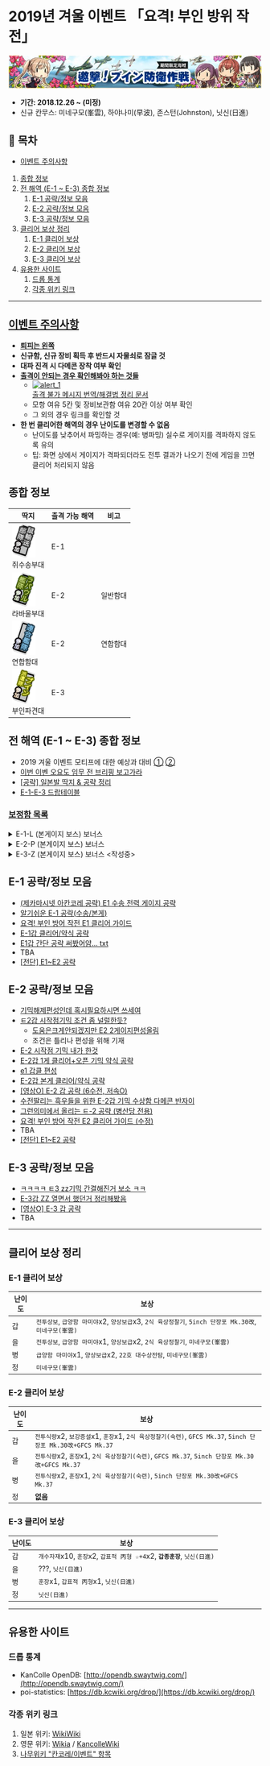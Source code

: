 # 2019년 겨울 이벤트 「요격! 부인 방위 작전」
![Winter 2019 Event Banner](../Assets/events/20181226/banner.jpg)

- **기간: 2018.12.26 ~ (미정)**
- 신규 칸무스: 미네구모(峯雲), 하야나미(早波), 존스턴(Johnston), 닛신(日進)

## 📃 목차
- [이벤트 주의사항](#이벤트-주의사항)
1. [종합 정보](#종합-정보)
2. [전 해역 (E-1 ~ E-3) 종합 정보](#전-해역-e-1--e-3-종합-정보)
   1. [E-1 공략/정보 모음](#e-1-공략정보-모음)
   2. [E-2 공략/정보 모음](#e-2-공략정보-모음)
   3. [E-3 공략/정보 모음](#e-3-공략정보-모음)
3. [클리어 보상 정리](#클리어-보상-정리)
   1. [E-1 클리어 보상](#e-1-클리어-보상)
   2. [E-2 클리어 보상](#e-2-클리어-보상)
   3. [E-3 클리어 보상](#e-3-클리어-보상)
4. [유용한 사이트](#유용한-사이트)
   1. [드롭 통계](#드롭-통계)
   2. [각종 위키 링크](#각종-위키-링크)

------------------------
## [**이벤트 주의사항**](http://gall.dcinside.com/kancolle/7474907)
  - [**퇴피는 왼쪽**](http://gall.dcinside.com/kancolle/4941142)
  - **신규함, 신규 장비 획득 후 반드시 자물쇠로 잠글 것**
  - **대파 진격 시 다메콘 장착 여부 확인**
  - [**출격이 안되는 경우 확인해봐야 하는 것들**](http://gall.dcinside.com/kancolle/6856985)
    - [![alert_1](http://203.104.209.183/kcs2/img/sally/alert/alert_1.png)<br>출격 불가 메시지 번역/해결법 정리 문서](../sortie_error.md)
    - 모항 여유 5칸 및 장비보관함 여유 20칸 이상 여부 확인
    - 그 외의 경우 링크를 확인할 것
  - **한 번 클리어한 해역의 경우 난이도를 변경할 수 없음**
    - 난이도를 낮추어서 파밍하는 경우(예: 병파밍) 실수로 게이지를 격파하지 않도록 유의
    - 팁: 화면 상에서 게이지가 격파되더라도 전투 결과가 나오기 전에 게임을 끄면 클리어 처리되지 않음

## 종합 정보

| 딱지 | 출격 가능 해역 | 비고 |
| --- | ------------- | ---- |
| ![E-1](../Assets/events/20181226/e1.png)<br>쥐수송부대 | E-1 | |
| ![E-2 A](../Assets/events/20181226/e2-1.png)<br>라바울부대 | E-2 | 일반함대 |
| ![E-2 B](../Assets/events/20181226/e2-2.png)<br>연합함대 | E-2 | 연합함대 |
| ![E-3](../Assets/events/20181226/e3.png)<br>부인파견대 | E-3 | |

## 전 해역 (E-1 ~ E-3) 종합 정보
- 2019 겨울 이벤트 모티프에 대한 예상과 대비 [①](http://gall.dcinside.com/kancolle/7983686) [②](http://gall.dcinside.com/kancolle/7983692)
- [이번 이벤 오요도 임무 전 브리핑 보고가라](http://gall.dcinside.com/kancolle/7995514)
- [\[공략\] 일본발 딱지 & 공략 정리](http://gall.dcinside.com/kancolle/7994646)
- [E-1-E-3 드랍테이블](http://gall.dcinside.com/kancolle/7992873)


### [보정함 목록](http://gall.dcinside.com/kancolle/7997785)
<details><summary>E-1-L (본게이지 보스) 보너스</summary><p>
   
| 칸무스 | 배율 (x배) |
| ----- | --------- |
| 무라사메改2 | 1.51 ~ 1.51 |
| 카스미改2乙 | 1.31 ~ 1.33 |
| 유라改2 | 1.24 ~ 1.29 |
| 미치시오改2 | 1.31 ~ 1.34 |
| 아라시오改2 | 1.3 ~ 1.32 |
| 카스미改2 | 1.3 ~ 1.35 |
| 유다치改2 | 1.32 ~ 1.33 |
| 시구레改2 | 1.29 ~ 1.34 |
| 오오시오改2 | 1.28 ~ 1.33 |
| 무라사메改 | 1.49 ~ 1.56 |
| 진츠改2 | 1.44 ~ 1.44 |
| 사미다레改 | 1.24 ~ 1.34 |
| 스즈카제改 | 1.31 ~ 1.45 |
| 하루사메改 | 1.31 ~ 1.31 |
| 아사구모改 | 1.32 ~ 1.47 |
| 야마구모改 | 1.26 ~ 1.73 |
| 우미카제改 | 1.31 ~ 1.35 |
| 카와카제改 | 1.26 ~ 1.46 |
| 야마카제改 | 1.3 ~ 1.36 |
| 시라츠유改2 | 1.32 ~ 1.32 |

> ※ 시라츠유형/아사시오형 보너스 : 1.3x ?
   
</p></details>
<details><summary>E-2-P (본게이지 보스) 보너스</summary><p>
   
| 칸무스 | 배율 (x배) |
| ----- | --------- |
| 유다치改2 | 1.52 ~ 1.56 |
| 히에이改2 | 1.42 ~ 1.44 |
| 키리시마改2 | 1.42 ~ 1.5 |
| 센다이改2 | 1.5 ~ 1.52 |
| 진츠改2 | 1.9 ~ 1.91 |
| 나카改2 | 1.31 ~ 1.36 |
| 아야나미改2 | 1.63 ~ 1.63 |
| 이나즈마改 | 1.3 ~ 1.31 |
| 테루즈키改 | 1.35 ~ 1.36 |
| 우시오改2 | 1.24 ~ 1.41 |
| 후루타카改2 | 1.32 ~ 1.39 |
| 유라改2 | 1.42 ~ 1.43 |
| 유구모改2 | 1.29 ~ 1.33 |
| 나가나미改2 | 1.28 ~ 1.36 |
| 마키구모改2 | 1.4 ~ 1.57 |

> ※ 솔로몬 전투 참전 함선?
   
</p></details>
<details><summary>E-3-Z (본게이지 보스) 보너스 <작성중></summary><p>

※ 아직 완전히 검증되지 않은 정보들이며, 틀리거나 빠진 내용이 있을 수 있습니다.

| 칸무스 | 배율 (x배) |
| ----- | --------- |
| 시구레改2 | 1.51 ~ 1.51 |
| 나가나미改2 | 1.5 ~ 1.52 |
| 이소카제乙改 | 2 ~ 2.04 |
| 하기카제改 | 2.04 ~ 2.05 |
| 아라시改 | 1.74 ~ 2.61 |

※ 다음은 확실하지 않은 정보입니다.

| 칸무스 | 배율 (x배) |
| ----- | --------- |
| 센다이改2 | 1.23 ~ 1.46 |
| 유키카제改 | 1.28 ~ 1.51 |
| 묘코改2 | 1.23 ~ 1.29 |
| 오오시오改2 | 1.3 ~ 1.33 |
| 쿠로시오改2 | 1.29 ~ 1.45 |
   
</p></details>

## E-1 공략/정보 모음
- [(제카마시넷 아칸코레 공략) E1 수송 전력 게이지 공략](http://gall.dcinside.com/kancolle/7990888)
- [알기쉬운 E-1 공략(수송/본게)](http://gall.dcinside.com/kancolle/7992186)
- [요격! 부인 방어 작전 E1 클리어 가이드](http://gall.dcinside.com/kancolle/7992030)
- [E-1갑 클리어/약식 공략](http://gall.dcinside.com/kancolle/7991677)
- [E1갑 간단 공략 써봤어얌... txt](http://gall.dcinside.com/kancolle/7991656)
- TBA
- [\[전단\] E1~E2 공략](http://gall.dcinside.com/kancolle/7999837)

## E-2 공략/정보 모음
- [기믹해제편성인데 혹시필요하시면 쓰세여](http://gall.dcinside.com/kancolle/7991219)
- [ㅌ2갑 시작점기믹 조건 좀 널럴한듯?](http://gall.dcinside.com/kancolle/7991444)
  * [도움은크게안되겠지만 E2 2게이지편성올림](http://gall.dcinside.com/kancolle/7992129)
  * 조건은 틀리나 편성을 위해 기재
- [E-2 시작점 기믹 내가 한것](http://gall.dcinside.com/kancolle/7993395)
- [E-2갑 1게 클리어+오픈 기믹 약식 공략](http://gall.dcinside.com/kancolle/7993271)
- [e1 갑클 편성](http://gall.dcinside.com/kancolle/7993691)
- [E-2갑 본게 클리어/약식 공략](http://gall.dcinside.com/kancolle/7994475)
- [\[영상O\] E-2 갑 공략 (6수전, 저속O)](http://gall.dcinside.com/kancolle/7995328)
- [수전딸리는 흑우들을 위한 E-2갑 기믹 수상함 다메콘 반자이](http://gall.dcinside.com/kancolle/7996319)
- [그런의미에서 올리는 ㅌ-2 공략 (병산당 전용)](http://gall.dcinside.com/kancolle/7997122)
- [요격! 부인 방어 작전 E2 클리어 가이드 (수정)](http://gall.dcinside.com/kancolle/7997659)
- TBA
- [\[전단\] E1~E2 공략](http://gall.dcinside.com/kancolle/7999837)

## E-3 공략/정보 모음
- [ㅋㅋㅋㅋ ㅌ3 zz기믹 간결해진거 보소 ㅋㅋ](http://gall.dcinside.com/kancolle/7993777)
- [E-3갑 ZZ 열면서 했던거 정리해봤음](http://gall.dcinside.com/kancolle/7995010)
- [\[영상O\] E-3 갑 공략](http://gall.dcinside.com/kancolle/7997489)
- TBA

---------------------

## 클리어 보상 정리
### E-1 클리어 보상

| 난이도 | 보상 |
| --- | --- |
| 갑 | `전투상보`, `급양함 마미야`x2, `양상보급`x3, `2식 육상정찰기`, `5inch 단장포 Mk.30改`, `미네구모(峯雲)` |
| 을 | `전투상보`, `급양함 마미야`x1, `양상보급`x2, `2식 육상정찰기`, `미네구모(峯雲)` |
| 병 | `급양함 마미야`x1, `양상보급`x2, `22호 대수상전탐`, `미네구모(峯雲)` |
| 정 | `미네구모(峯雲)` |

### E-2 클리어 보상

| 난이도 | 보상 |
| --- | --- |
| 갑 | `전투식량`x2, `보강증설`x1, `훈장`x1, `2식 육상정찰기(숙련)`, `GFCS Mk.37`, `5inch 단장포 Mk.30改+GFCS Mk.37` |
| 을 | `전투식량`x2, `훈장`x1, `2식 육상정찰기(숙련)`, `GFCS Mk.37`, `5inch 단장포 Mk.30改+GFCS Mk.37` |
| 병 | `전투식량`x2, `훈장`x1, `2식 육상정찰기(숙련)`, `5inch 단장포 Mk.30改+GFCS Mk.37` |
| 정 | **없음** |

### E-3 클리어 보상

| 난이도 | 보상 |
| --- | --- |
| 갑 | `개수자재`x10, `훈장`x2, `갑표적 丙형 ☆+4`x2, **`갑종훈장`**, `닛신(日進)` |
| 을 | ???, `닛신(日進)` |
| 병 | `훈장`x1, `갑표적 丙형`x1, `닛신(日進)` |
| 정 | `닛신(日進)` |

---------------------
## 유용한 사이트

### 드롭 통계
- KanColle OpenDB: [http://opendb.swaytwig.com/](http://opendb.swaytwig.com/)
- poi-statistics: [https://db.kcwiki.org/drop/](https://db.kcwiki.org/drop/)

### 각종 위키 링크
1. 일본 위키: [WikiWiki](http://wikiwiki.jp/kancolle/)
2. 영문 위키: [Wikia](http://kancolle.wikia.com/wiki/Kancolle_Wiki) / [KancolleWiki](http://en.kancollewiki.net/wiki/Kancolle_Wiki)
3. [나무위키 "칸코레/이벤트" 항목](https://namu.wiki/w/칸코레/이벤트)
